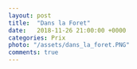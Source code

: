 ```yaml
---
layout: post
title:  "Dans la Foret"
date:   2018-11-26 21:00:00 +0000
categories: Prix
photo: "/assets/dans_la_foret.PNG"
comments: true
---
```


